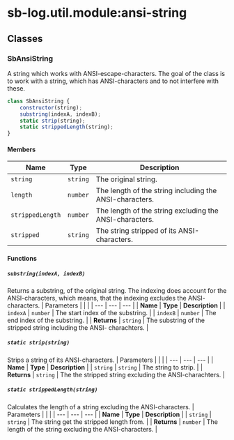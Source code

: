 # sb-log.util.module:ansi-string
## Classes
### SbAnsiString
A string which works with ANSI-escape-characters. The goal of the class is to work with a string, which has ANSI-characters and to not interfere with these.
```js
class SbAnsiString {
	constructor(string);
	substring(indexA, indexB);
	static strip(string);
	static strippedLength(string);
}
```
#### Members
| Name | Type | Description | 
| --- | --- | --- |
| `string` | `string` | The original string. | 
| `length` | `number` | The length of the string including the ANSI-characters. | 
| `strippedLength` | `number` | The length of the string excluding the ANSI-characters. | 
| `stripped` | `string` | The string stripped of its ANSI-characters. | 

#### Functions
##### `substring(indexA, indexB)`
Returns a substring, of the original string. The indexing does account for the ANSI-characters, which means, that the indexing excludes the ANSI- characters.
| Parameters |  |  | 
| --- | --- | --- |
| **Name** | **Type** | **Description** | 
| `indexA` | `number` | The start index of the substring. | 
| `indexB` | `number` | The end index of the substring. | 
| **Returns** | `string` | The substring of the stripped string including the ANSI- charachters. | 

##### `static strip(string)`
Strips a string of its ANSI-characters.
| Parameters |  |  | 
| --- | --- | --- |
| **Name** | **Type** | **Description** | 
| `string` | `string` | The string to strip. | 
| **Returns** | `string` | The the stripped string excluding the ANSI-charachters. | 

##### `static strippedLength(string)`
Calculates the length of a string excluding the ANSI-characters.
| Parameters |  |  | 
| --- | --- | --- |
| **Name** | **Type** | **Description** | 
| `string` | `string` | The string get the stripped length from. | 
| **Returns** | `number` | The length of the string excluding the ANSI-characters. | 

